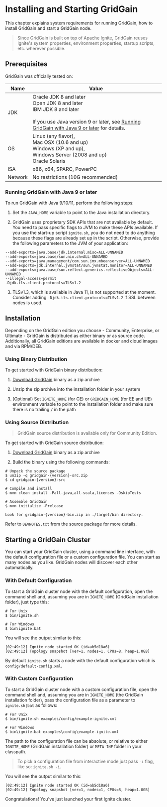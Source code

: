 # Installing and Starting GridGain

This chapter explains system requirements for running GridGain, how to install GridGain and start a GridGain node.

>Since GridGain is built on top of Apache Ignite, GridGain reuses Ignite's system properties, environment properties, startup scripts, etc. wherever possible.

## Prerequisites
GridGain was officially tested on:

Name | Value
---- | ----
JDK | Oracle JDK 8 and later<br/>Open JDK 8 and later<br/>IBM JDK 8 and later<br/><br/>If you use Java version 9 or later, see [Running GridGain with Java 9 or later](#running-gridgain-with-java-9-or-later) for details.
OS | Linux (any flavor),<br/>Mac OSX (10.6 and up)<br/>Windows (XP and up), <br/>Windows Server (2008 and up)<br/>Oracle Solaris
ISA | x86, x64, SPARC, PowerPC
Network | No restrictions (10G recommended)


### Running GridGain with Java 9 or later

To run GridGain with Java 9/10/11, perform the following steps:

 1. Set the `JAVA_HOME` variable to point to the Java installation directory.

 2. GridGain uses proprietary SDK APIs that are not available by default. You need to pass specific flags to JVM to
make these APIs available. If you use the start-up script `ignite.sh`, you do not need to do anything because these
flags are already set up in the script. Otherwise, provide the following parameters to the JVM of your application:

  ```
  --add-exports=java.base/jdk.internal.misc=ALL-UNNAMED
  --add-exports=java.base/sun.nio.ch=ALL-UNNAMED
  --add-exports=java.management/com.sun.jmx.mbeanserver=ALL-UNNAMED
  --add-exports=jdk.internal.jvmstat/sun.jvmstat.monitor=ALL-UNNAMED
  --add-exports=java.base/sun.reflect.generics.reflectiveObjects=ALL-UNNAMED
  --illegal-access=permit
  -Djdk.tls.client.protocols=TLSv1.2

  ```

 3. TLSv1.3, which is available in Java 11, is not supported at the moment. Consider adding `-Djdk.tls.client.protocols=TLSv1.2`
if SSL between nodes is used.

## Installation

Depending on the GridGain edition you choose - Community, Enterprise, or Ultimate - GridGain is
distributed as either binary or as source code. Additionally, all GridGain editions are available in docker and cloud images and via RPM/DEB.


### Using Binary Distribution

To get started with GridGain binary distribution:

 1. [Download GridGain](https://www.gridgain.com/resources/download) binary as a zip archive

 2. Unzip the zip archive into the installation folder in your system

 3. (Optional) Set `IGNITE_HOME` (for CE) or `GRIDGAIN_HOME` (for EE and UE) environment variable to point to the installation folder and make sure there is no trailing `/` in the path

### Using Source Distribution

>GridGain source distribution is available only for Community Edition.

To get started with GridGain source distribution:

 1. [Download GridGain](https://www.gridgain.com/resources/download) binary as a zip archive 
 
 2. Build the binary using the following commands:

```
# Unpack the source package
$ unzip -q gridgain-{version}-src.zip
$ cd gridgain-{version}-src

# Compile and install
$ mvn clean install -Pall-java,all-scala,licenses -DskipTests

# Assemble GridGain
$ mvn initialize -Prelease

Look for gridgain-{version}-bin.zip in ./target/bin directory.
```
Refer to `DEVNOTES.txt` from the source package for more details.

## Starting a GridGain Cluster

You can start your GridGain cluster, using a command line interface, with the default configuration file or a custom
configuration file. You can start as many nodes as you like. GridGain nodes will discover each other automatically.

### With Default Configuration

To start a GridGain cluster node with the default configuration, open the command shell and, assuming you are in `IGNITE_HOME`
(GridGain installation folder), just type this:

```
# For Unix
$ bin/ignite.sh

# For Windows
$ bin\ignite.bat
``` 

You will see the output similar to this:

```
[02:49:12] Ignite node started OK (id=ab5d18a6)
[02:49:12] Topology snapshot [ver=1, nodes=1, CPUs=8, heap=1.0GB]
``` 

By default `ignite.sh` starts a node with the default configuration which is `config/default-config.xml`.

### With Custom Configuration

To start a GridGain cluster node with a custom configuration file, open the command shell and, assuming you are in `IGNITE_HOME`
(the GridGain installation folder), pass the configuration file as a parameter to `ignite.sh|bat` as follows:

```
# For Unix
$ bin/ignite.sh examples/config/example-ignite.xml

# For Windows
$ bin\ignite.bat examples\config\example-ignite.xml
```

The path to the configuration file can be absolute, or relative to either `IGNITE_HOME` (GridGain installation folder) or `META-INF` folder in your classpath.

>  To pick a configuration file from interactive mode just pass `-i` flag, like so: `ignite.sh -i`.

You will see the output similar to this:

```
[02:49:12] Ignite node started OK (id=ab5d18a6)
[02:49:12] Topology snapshot [ver=1, nodes=1, CPUs=8, heap=1.0GB]
``` 

Congratulations! You've just launched your first Ignite cluster.

